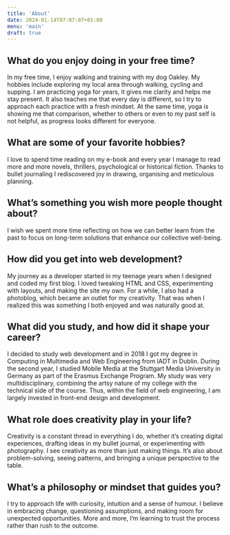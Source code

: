 ```yaml
---
title: 'About'
date: 2024-01-14T07:07:07+01:00
menu: 'main'
draft: true
---
```


## What do you enjoy doing in your free time?

In my free time, I enjoy walking and training with my dog Oakley. My hobbies include exploring my local area through walking, cycling and supping. I am practicing yoga for years, it gives me clarity and helps me stay present. It also teaches me that every day is different, so I try to approach each practice with a fresh mindset. At the same time, yoga is showing me that comparison, whether to others or even to my past self is not helpful, as progress looks different for everyone.

## What are some of your favorite hobbies?

I love to spend time reading on my e-book and every year I manage to read more and more novels, thrillers, psychological or historical fiction. Thanks to bullet journaling I rediscovered joy in drawing, organising and meticulous planning.

## What’s something you wish more people thought about?

I wish we spent more time reflecting on how we can better learn from the past to focus on long-term solutions that enhance our collective well-being.

## How did you get into web development?

My journey as a developer started in my teenage years when I designed and coded my first blog. I loved tweaking HTML and CSS, experimenting with layouts, and making the site my own. For a while, I also had a photoblog, which became an outlet for my creativity. That was when I realized this was something I both enjoyed and was naturally good at.

## What did you study, and how did it shape your career?

I decided to study web development and in 2018 I got my degree in Computing in Multimedia and Web Engineering from IADT in Dublin. During the second year, I studied Mobile Media at the Stuttgart Media University in Germany as part of the Erasmus Exchange Program. My study was very multidisciplinary, combining the artsy nature of my college with the technical side of the course. Thus, within the field of web engineering, I am largely invested in front-end design and development.

## What role does creativity play in your life?

Creativity is a constant thread in everything I do, whether it’s creating digital experiences, drafting ideas in my bullet journal, or experimenting with photography. I see creativity as more than just making things. It’s also about problem-solving, seeing patterns, and bringing a unique perspective to the table.

## What’s a philosophy or mindset that guides you?

I try to approach life with curiosity, intuition and a sense of humour. I believe in embracing change, questioning assumptions, and making room for unexpected opportunities. More and more, I’m learning to trust the process rather than rush to the outcome.
